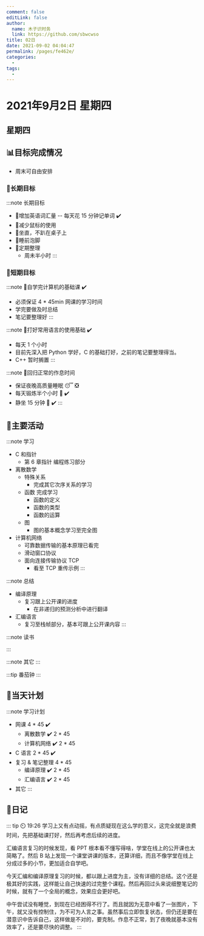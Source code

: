 ```yaml
---
comment: false
editLink: false
author: 
  name: 木子识时务
  link: https://github.com/sbwcwso
title: 02日
date: 2021-09-02 04:04:47
permalink: /pages/fe462e/
categories: 
  - 
tags: 
  - 
---
```


# 2021年9月2日 星期四

## 星期四

## 📊目标完成情况

- 周末可自由安排

### 🐺长期目标

:::note 长期目标
- 🚢增加英语词汇量 -- 每天花 15 分钟记单词  ✔️
- 🚢减少鼠标的使用
- 🚢坐直，不趴在桌子上
- 🚢睡前泡脚
- 🚢定期整理
  - 周未半小时
:::

### 🐆短期目标

:::note 🚗自学完计算机的基础课  ✔️
- 必须保证 4 * 45min 网课的学习时间
- 学完要做及时总结
- 笔记要整理好
:::

:::note 🚗打好常用语言的使用基础  ✔️
- 每天 1 个小时
- 目前先深入把 Python 学好，C 的基础打好，之前的笔记要整理得当。
- C++ 暂时搁置
:::

:::note 🚗回归正常的作息时间
- 保证夜晚高质量睡眠 😴  ❎
- 每天锻炼半个小时 🏃  ✔️
- 静坐 15 分钟 🙏  ✔️
:::

## 🏃主要活动

:::note 学习
- C 和指针
  - 第 6 章指针 编程练习部分
- 离散数学
  - 特殊关系
    - 完成其它次序关系的学习
  - 函数 完成学习
    - 函数的定义
    - 函数的类型
    - 函数的运算
  - 图
    - 图的基本概念学习至完全图
- 计算机网络
  - 可靠数据传输的基本原理已看完
  - 滑动窗口协议
  - 面向连接传输协议 TCP
    - 看至 TCP 重传示例
:::

:::note 总结
- 编译原理
  - 复习跟上公开课的进度
    - 在非递归的预测分析中进行翻译
- 汇编语言
  - 复习至栈帧部分，基本可跟上公开课内容
:::

:::note 读书

:::

:::note 其它
:::

:::tip 番茄钟
:::

## 📓当天计划

:::note 学习计划
- 网课 4 * 45  ✔️
  - 离散数学  ✔️ 2 * 45
  - 计算机网络  ✔️ 2 * 45
- C 语言 2 * 45  ✔️
- 复习 & 笔记整理 4 * 45
  - 编译原理 ✔️ 2 * 45
  - 汇编语言 ✔️ 2 * 45
- 其它
:::

## 🤔日记

::: tip ⏲️ 19:26
学习上又有点动摇，有点质疑现在这么学的意义，这完全就是浪费时间，先把基础课打好，然后再考虑后续的进度。

汇编语言复习的时候发现，看 PPT 根本看不懂写得啥，学堂在线上的公开课也太简略了。然后 B 站上发现一个课堂讲课的版本，还算详细，而且不像学堂在线上分成过多的小节，更加适合自学吧。

今天汇编和编译原理复习的时候，都以跟上进度为主，没有详细的总结。这个还是极其好的实践，这样能让自己快速的过完整个课程。然后再回过头来说细整笔记的时候，就有了一个全局的概念，效果应会更好吧。

中午尝试没有睡觉，到现在已经困得不行了。而且就因为无意中看了一张图片，下午，就又没有控制住，为不可为人言之事。虽然事后立即恢复状态，但仍还是要在潜意识中告诉自己，这样做是不对的，要克制。作息不正常，到了夜晚就基本没有效率了，还是要尽快的调整。
:::

